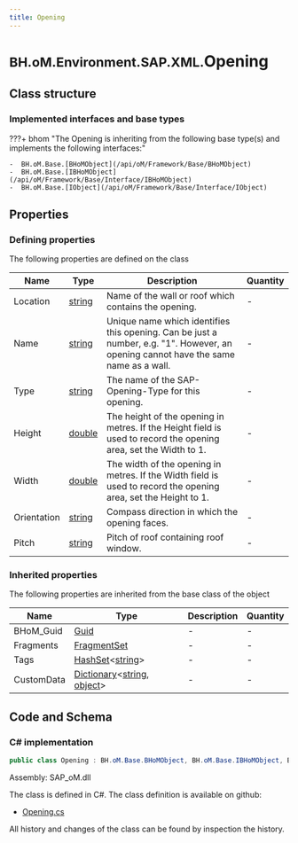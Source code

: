 ```yaml
---
title: Opening
---
```


# <small>BH.oM.Environment.SAP.XML.</small>**Opening**



## Class structure

### Implemented interfaces and base types

???+ bhom "The Opening is inheriting from the following base type(s) and implements the following interfaces:"

    -  BH.oM.Base.[BHoMObject](/api/oM/Framework/Base/BHoMObject)
    -  BH.oM.Base.[IBHoMObject](/api/oM/Framework/Base/Interface/IBHoMObject)
    -  BH.oM.Base.[IObject](/api/oM/Framework/Base/Interface/IObject)


## Properties



### Defining properties

The following properties are defined on the class

| Name             | Type             | Description      | Quantity         |
|------------------|------------------|------------------|------------------|
| Location | [string](https://learn.microsoft.com/en-us/dotnet/api/System.String?view=netstandard-2.0) | Name of the wall or roof which contains the opening. | - |
| Name | [string](https://learn.microsoft.com/en-us/dotnet/api/System.String?view=netstandard-2.0) | Unique name which identifies this opening.  Can be just a number, e.g. "1".  However, an opening cannot have the same name as a wall. | - |
| Type | [string](https://learn.microsoft.com/en-us/dotnet/api/System.String?view=netstandard-2.0) | The name of the SAP-Opening-Type for this opening. | - |
| Height | [double](https://learn.microsoft.com/en-us/dotnet/api/System.Double?view=netstandard-2.0) | The height of the opening in metres.  If the Height field is used to record the opening area, set the Width to 1. | - |
| Width | [double](https://learn.microsoft.com/en-us/dotnet/api/System.Double?view=netstandard-2.0) | The width of the opening in metres.  If the Width field is used to record the opening area, set the Height to 1. | - |
| Orientation | [string](https://learn.microsoft.com/en-us/dotnet/api/System.String?view=netstandard-2.0) | Compass direction in which the opening faces. | - |
| Pitch | [string](https://learn.microsoft.com/en-us/dotnet/api/System.String?view=netstandard-2.0) | Pitch of roof containing roof window. | - |


### Inherited properties
The following properties are inherited from the base class of the object

| Name             | Type             | Description      | Quantity         |
|------------------|------------------|------------------|------------------|
| BHoM_Guid | [Guid](https://learn.microsoft.com/en-us/dotnet/api/System.Guid?view=netstandard-2.0) | - | - |
| Fragments | [FragmentSet](/api/oM/Framework/Base/FragmentSet) | - | - |
| Tags | [HashSet](https://learn.microsoft.com/en-us/dotnet/api/System.Collections.Generic.HashSet-1?view=netstandard-2.0)&lt;[string](https://learn.microsoft.com/en-us/dotnet/api/System.String?view=netstandard-2.0)&gt; | - | - |
| CustomData | [Dictionary](https://learn.microsoft.com/en-us/dotnet/api/System.Collections.Generic.Dictionary-2?view=netstandard-2.0)&lt;[string](https://learn.microsoft.com/en-us/dotnet/api/System.String?view=netstandard-2.0), [object](https://learn.microsoft.com/en-us/dotnet/api/System.Object?view=netstandard-2.0)&gt; | - | - |


## Code and Schema

### C# implementation

``` C# title="C#"
public class Opening : BH.oM.Base.BHoMObject, BH.oM.Base.IBHoMObject, BH.oM.Base.IObject
```

Assembly: SAP_oM.dll

The class is defined in C#. The class definition is available on github:

- [Opening.cs](https://github.com/BHoM/SAP_Toolkit/blob/develop/SAP_oM/XML\Opening.cs)

All history and changes of the class can be found by inspection the history.
